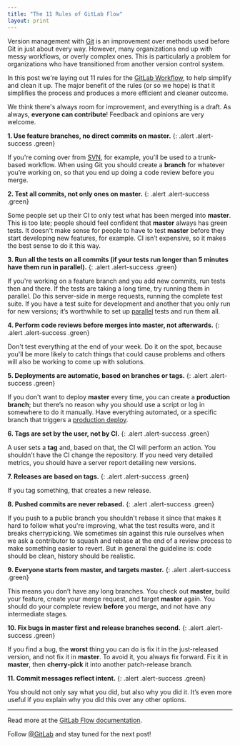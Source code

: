 ```yaml
---
title: "The 11 Rules of GitLab Flow"
layout: print
---
```


Version management with [Git] is an improvement over methods used before Git in just about every way. However, many organizations end up with messy workflows, or overly complex ones. This is particularly a problem for organizations who have transitioned from another version control system.

In this post we're laying out 11 rules for the [GitLab Workflow][doc], to help simplify and clean it up. The major benefit of the rules (or so we hope) is that it simplifies the process and produces a more efficient and cleaner outcome.

We think there's always room for improvement, and everything is a draft. As always, **everyone can contribute**! Feedback and opinions are very welcome.

<!-- more -->

<i class="fa fa-code-fork" aria-hidden="true"></i> **1. Use feature branches, no direct commits on master.**
{: .alert .alert-success .green}

If you're coming over from [SVN], for example, you'll be used to a trunk-based workflow. When using Git you should create a **branch** for whatever you’re working on, so that you end up doing a code review before you merge.

<i class="fa fa-check-square-o" aria-hidden="true"></i> **2. Test all commits, not only ones on master.**
{: .alert .alert-success .green}

Some people set up their CI to only test what has been merged into **master**. This is too late; people should feel confident that **master** always has green tests. It doesn't make sense for people to have to test **master** before they start developing new features, for example. CI isn’t expensive, so it makes the best sense to do it this way.

<i class="fa fa-flask" aria-hidden="true"></i> **3. Run all the tests on all commits (if your tests run longer than 5 minutes have them run in parallel).**
{: .alert .alert-success .green}

If you're working on a feature branch and you add new commits, run tests then and there. If the tests are taking a long time, try running them in parallel. Do this server-side in merge requests, running the complete test suite. If you have a test suite for development and another that you only run for new versions; it’s worthwhile to set up [parallel] tests and run them all.

<i class="fa fa-code" aria-hidden="true"></i> **4. Perform code reviews before merges into master, not afterwards.**
{: .alert .alert-success .green}

Don't test everything at the end of your week. Do it on the spot, because you'll be more likely to catch things that could cause problems and others will also be working to come up with solutions.

<i class="fa fa-terminal" aria-hidden="true"></i> **5. Deployments are automatic, based on branches or tags.**
{: .alert .alert-success .green}

If you don't want to deploy **master** every time, you can create a **production branch**; but there’s no reason why you should use a script or log in somewhere to do it manually. Have everything automated, or a specific branch that triggers a [production deploy][environment].

<i class="fa fa-tags" aria-hidden="true"></i> **6. Tags are set by the user, not by CI.**
{: .alert .alert-success .green}

A user sets a **tag** and, based on that, the CI will perform an action. You shouldn’t have the CI change the repository. If you need very detailed metrics, you should have a server report detailing new versions.

<i class="fa fa-cloud-upload" aria-hidden="true"></i> **7. Releases are based on tags.**
{: .alert .alert-success .green}

If you tag something, that creates a new release.

<i class="fa fa-eye-slash" aria-hidden="true"></i> **8. Pushed commits are never rebased.**
{: .alert .alert-success .green}

If you push to a public branch you shouldn't rebase it since that makes it hard to follow what you're improving, what the test results were, and it breaks cherrypicking.
We sometimes sin against this rule ourselves when we ask a contributor to squash and rebase at the end of a review process to make something easier to revert.
But in general the guideline is: code should be clean, history should be realistic.

<i class="fa fa-folder-open-o" aria-hidden="true"></i> **9. Everyone starts from master, and targets master.**
{: .alert .alert-success .green}

This means you don’t have any long branches. You check out **master**, build your feature, create your merge request, and target **master** again. You should do your complete review **before** you merge, and not have any intermediate stages.

<i class="fa fa-bug" aria-hidden="true"></i> **10. Fix bugs in master first and release branches second.**
{: .alert .alert-success .green}

If you find a bug, the **worst** thing you can do is fix it in the just-released version, and not fix it in **master**. To avoid it, you always fix forward. Fix it in **master**, then **cherry-pick** it into another patch-release branch.

<i class="fa fa-pencil-square-o" aria-hidden="true"></i> **11. Commit messages reflect intent.**
{: .alert .alert-success .green}

You should not only say what you did, but also why you did it. It’s even more useful if you explain why you did this over any other options.

----

Read more at the [GitLab Flow documentation][doc].

Follow [@GitLab] and stay tuned for the next post!

<!-- identifiers -->

[@GitLab]: https://twitter.com/gitlab
[ce]: /images/blogimages/gitlab-ce-network.png
[doc]: http://doc.gitlab.com/ee/workflow/gitlab_flow.html
[environment]: http://docs.gitlab.com/ee/ci/yaml/README.html#environment
[git]: https://git-scm.com/
[kelvin]: https://gitlab.com/u/kelvinmutuma
[parallel]: http://docs.gitlab.com/ee/ci/yaml/README.html#stages
[svn]: https://en.wikipedia.org/wiki/Apache_Subversion

<style>
.green {
  color: rgb(60,118,61) !important;
}
.green i {
  color: rgb(226,67,41) !important;
}
</style>
